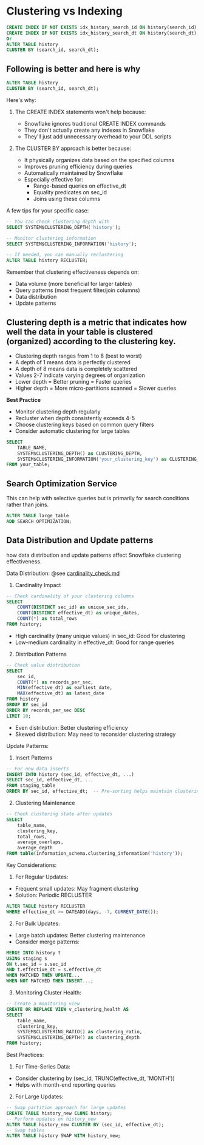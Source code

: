 # Clustering vs Indexing

```sql
CREATE INDEX IF NOT EXISTS idx_history_search_id ON history(search_id);
CREATE INDEX IF NOT EXISTS idx_history_search_dt ON history(search_dt);
Or
ALTER TABLE history 
CLUSTER BY (search_id, search_dt);
```

## Following is better and here is why

```sql
ALTER TABLE history 
CLUSTER BY (search_id, search_dt);
```

Here's why:

1. The CREATE INDEX statements won't help because:
    - Snowflake ignores traditional CREATE INDEX commands
    - They don't actually create any indexes in Snowflake
    - They'll just add unnecessary overhead to your DDL scripts

2. The CLUSTER BY approach is better because:
    - It physically organizes data based on the specified columns
    - Improves pruning efficiency during queries
    - Automatically maintained by Snowflake
    - Especially effective for:
        * Range-based queries on effective_dt
        * Equality predicates on sec_id
        * Joins using these columns

A few tips for your specific case:

```sql
-- You can check clustering depth with
SELECT SYSTEM$CLUSTERING_DEPTH('history');

-- Monitor clustering information
SELECT SYSTEM$CLUSTERING_INFORMATION('history');

-- If needed, you can manually reclustering
ALTER TABLE history RECLUSTER;
```

Remember that clustering effectiveness depends on:

- Data volume (more beneficial for larger tables)
- Query patterns (most frequent filter/join columns)
- Data distribution
- Update patterns

## Clustering depth is a metric that indicates how well the data in your table is clustered (organized) according to the clustering key. 
* Clustering depth ranges from 1 to 8 (best to worst)
* A depth of 1 means data is perfectly clustered
* A depth of 8 means data is completely scattered
* Values 2-7 indicate varying degrees of organization
* Lower depth = Better pruning = Faster queries
* Higher depth = More micro-partitions scanned = Slower queries

**Best Practice**
* Monitor clustering depth regularly
* Recluster when depth consistently exceeds 4-5
* Choose clustering keys based on common query filters
* Consider automatic clustering for large tables

```sql
SELECT 
    TABLE_NAME,
    SYSTEM$CLUSTERING_DEPTH() as CLUSTERING_DEPTH,
    SYSTEM$CLUSTERING_INFORMATION('your_clustering_key') as CLUSTERING_INFO
FROM your_table;
```

## Search Optimization Service

This can help with selective queries but is primarily for search conditions rather than joins.

```sql
ALTER TABLE large_table 
ADD SEARCH OPTIMIZATION;
```

## Data Distribution and Update patterns
how data distribution and update patterns affect Snowflake clustering effectiveness.

Data Distribution:
@see [cardinality_check.md](cardinality_check.md)

1. Cardinality Impact

```sql
-- Check cardinality of your clustering columns
SELECT 
    COUNT(DISTINCT sec_id) as unique_sec_ids,
    COUNT(DISTINCT effective_dt) as unique_dates,
    COUNT(*) as total_rows
FROM history;
```

- High cardinality (many unique values) in sec_id: Good for clustering
- Low-medium cardinality in effective_dt: Good for range queries

2. Distribution Patterns

```sql
-- Check value distribution
SELECT 
    sec_id,
    COUNT(*) as records_per_sec,
    MIN(effective_dt) as earliest_date,
    MAX(effective_dt) as latest_date
FROM history
GROUP BY sec_id
ORDER BY records_per_sec DESC
LIMIT 10;
```

- Even distribution: Better clustering efficiency
- Skewed distribution: May need to reconsider clustering strategy

Update Patterns:

1. Insert Patterns

```sql
-- For new data inserts
INSERT INTO history (sec_id, effective_dt, ...)
SELECT sec_id, effective_dt, ...
FROM staging_table
ORDER BY sec_id, effective_dt;  -- Pre-sorting helps maintain clustering
```

2. Clustering Maintenance

```sql
-- Check clustering state after updates
SELECT 
    table_name,
    clustering_key,
    total_rows,
    average_overlaps,
    average_depth
FROM table(information_schema.clustering_information('history'));
```

Key Considerations:

1. For Regular Updates:

- Frequent small updates: May fragment clustering
- Solution: Periodic RECLUSTER

```sql
ALTER TABLE history RECLUSTER 
WHERE effective_dt >= DATEADD(days, -7, CURRENT_DATE());
```

2. For Bulk Updates:

- Large batch updates: Better clustering maintenance
- Consider merge patterns:

```sql
MERGE INTO history t
USING staging s
ON t.sec_id = s.sec_id 
AND t.effective_dt = s.effective_dt
WHEN MATCHED THEN UPDATE...
WHEN NOT MATCHED THEN INSERT...;
```

3. Monitoring Cluster Health:

```sql
-- Create a monitoring view
CREATE OR REPLACE VIEW v_clustering_health AS
SELECT 
    table_name,
    clustering_key,
    SYSTEM$CLUSTERING_RATIO() as clustering_ratio,
    SYSTEM$CLUSTERING_DEPTH() as clustering_depth
FROM history;
```

Best Practices:

1. For Time-Series Data:

- Consider clustering by (sec_id, TRUNC(effective_dt, 'MONTH'))
- Helps with month-end reporting queries

2. For Large Updates:

```sql
-- Swap partition approach for large updates
CREATE TABLE history_new CLONE history;
-- Perform updates on history_new
ALTER TABLE history_new CLUSTER BY (sec_id, effective_dt);
-- Swap tables
ALTER TABLE history SWAP WITH history_new;
```

